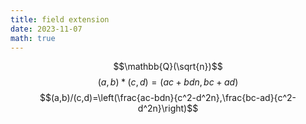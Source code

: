 ```yaml
---
title: field extension
date: 2023-11-07
math: true
---
```

$$\mathbb{Q}(\sqrt{n})$$
$$(a,b)*(c,d)=(ac+bdn,bc+ad)$$
$$(a,b)/(c,d)=\left(\frac{ac-bdn}{c^2-d^2n},\frac{bc-ad}{c^2-d^2n}\right)$$
